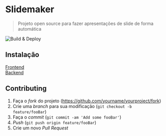 # Slidemaker
> Projeto open source para fazer apresentações de slide de forma automática

![Build & Deploy](https://github.com/CesarT3333/slidemaker/workflows/Build%20&%20Deploy/badge.svg)

[npm-url]: https://npmjs.org/package/datadog-metrics

## Instalação

[Frontend](frontend/README.md)<br/>
[Backend](backend/README.md)

## Contributing

1. Faça o _fork_ do projeto (<https://github.com/yourname/yourproject/fork>)
2. Crie uma _branch_ para sua modificação (`git checkout -b feature/fooBar`)
3. Faça o _commit_ (`git commit -am 'Add some fooBar'`)
4. _Push_ (`git push origin feature/fooBar`)
5. Crie um novo _Pull Request_


